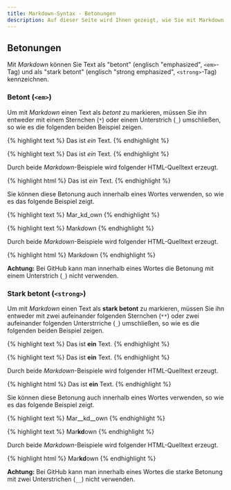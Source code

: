 ```yaml
---
title: Markdown-Syntax - Betonungen
description: Auf dieser Seite wird Ihnen gezeigt, wie Sie mit Markdown Texte als 'betont' und als 'stark betont' markieren.
---
```


## Betonungen

Mit *Markdown* können Sie Text als "betont" (englisch "emphasized", `<em>`-Tag) und als "stark betont" (englisch "strong emphasized", `<strong>`-Tag) kennzeichnen.

### Betont (`<em>`)

Um mit *Markdown* einen Text als _betont_ zu markieren, müssen Sie ihn entweder mit einem Sternchen (`*`) oder einem Unterstrich (`_`) umschließen, so wie es die folgenden beiden Beispiel zeigen.

{% highlight text %}
Das ist _ein_ Text.
{% endhighlight %}

{% highlight text %}
Das ist *ein* Text.
{% endhighlight %}

Durch beide *Markdown*-Beispiele wird folgender HTML-Quelltext erzeugt.

{% highlight html %}
Das ist <em>ein</em> Text.
{% endhighlight %}

Sie können diese Betonung auch innerhalb eines Wortes verwenden, so wie es das folgende Beispiel zeigt.

{% highlight text %}
Mar_kd_own
{% endhighlight %}

{% highlight text %}
Mar*kd*own
{% endhighlight %}

Durch beide *Markdown*-Beispiele wird folgender HTML-Quelltext erzeugt.

{% highlight html %}
Mar<em>kd</em>own
{% endhighlight %}

**Achtung:** Bei GitHub kann man innerhalb eines Wortes die Betonung mit einem Unterstrich (`_`) nicht verwenden.

### Stark betont (`<strong>`)

Um mit *Markdown* einen Text als __stark betont__ zu markieren, müssen Sie ihn entweder mit zwei aufeinander folgenden Sternchen (`**`) oder zwei aufeinander folgenden Unterstrriche (`_`) umschließen, so wie es die folgenden beiden Beispiel zeigen.

{% highlight text %}
Das ist __ein__ Text.
{% endhighlight %}

{% highlight text %}
Das ist **ein** Text.
{% endhighlight %}

Durch beide *Markdown*-Beispiele wird folgender HTML-Quelltext erzeugt.

{% highlight html %}
Das ist <strong>ein</strong> Text.
{% endhighlight %}

Sie können diese Betonung auch innerhalb eines Wortes verwenden, so wie es das folgende Beispiel zeigt.

{% highlight text %}
Mar__kd__own
{% endhighlight %}

{% highlight text %}
Mar**kd**own
{% endhighlight %}

Durch beide *Markdown*-Beispiele wird folgender HTML-Quelltext erzeugt.

{% highlight html %}
Mar<strong>kd</strong>own
{% endhighlight %}

**Achtung:** Bei GitHub kann man innerhalb eines Wortes die starke Betonung mit zwei Unterstrichen (`__`) nicht verwenden.
